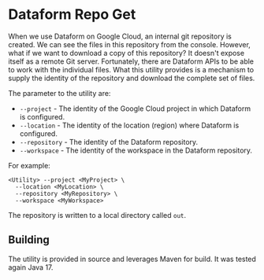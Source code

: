# Dataform Repo Get
When we use Dataform on Google Cloud, an internal git repository is created.
We can see the files in this repository from the console.  However, what if we
want to download a copy of this repository?  It doesn't expose itself as a remote
Git server.  Fortunately, there are Dataform APIs to be able to work with the
individual files.  What this utility provides is a mechanism to supply the identity
of the repository and download the complete set of files.

The parameter to the utility are:

* `--project` - The identity of the Google Cloud project in which Dataform is configured.
* `--location` - The identity of the location (region) where Dataform is configured.
* `--repository` - The identity of the Dataform repository.
* `--workspace` - The identity of the workspace in the Dataform repository.

For example:

```
<Utility> --project <MyProject> \
  --location <MyLocation> \
  --repository <MyRepository> \
  --workspace <MyWorkspace>
```

The repository is written to a local directory called `out`.

## Building
The utility is provided in source and leverages Maven for build.  It was tested
again Java 17.
